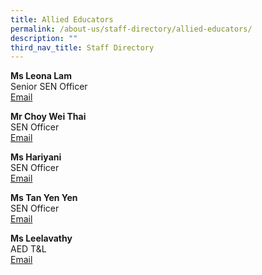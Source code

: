 ```yaml
---
title: Allied Educators
permalink: /about-us/staff-directory/allied-educators/
description: ""
third_nav_title: Staff Directory
---
```

<p><strong>Ms Leona Lam<br></strong> Senior SEN Officer<br><a href="mailto:lam_li_ting_leona@moe.edu.sg" target="">Email</a></p>
<p><strong>Mr Choy Wei Thai</strong> <br>SEN Officer<br><a href="mailto:choy_wei_thai@moe.edu.sg" target="">Email</a></p>
<p><strong>Ms Hariyani</strong> <br>SEN Officer<br><a href="mailto:hariyani_sarmin_a@moe.edu.sg" target="">Email</a></p>
<p><strong>Ms Tan Yen Yen</strong> <br>SEN Officer<br><a href="mailto:tan_yen_yen@moe.edu.sg" target="">Email</a></p>
<p><strong>Ms Leelavathy</strong><br>AED T&amp;L<br><a href="mailto:leelavathy_balakrishnan@moe.edu.sg" target="">Email</a></p>